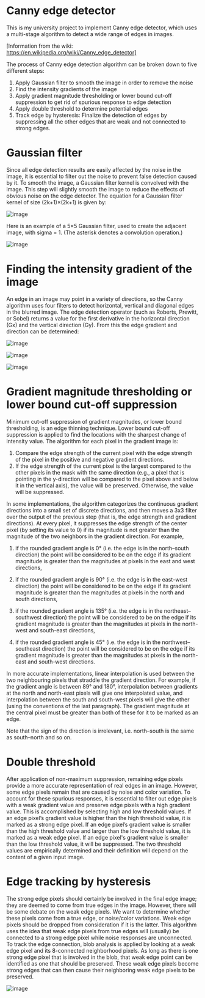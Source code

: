 # Canny edge detector
This is my university project to implement Canny edge detector, which uses a multi-stage algorithm to detect a wide range of edges in images.

[Information from the wiki: https://en.wikipedia.org/wiki/Canny_edge_detector]

The process of Canny edge detection algorithm can be broken down to five different steps:
  1. Apply Gaussian filter to smooth the image in order to remove the noise
  2. Find the intensity gradients of the image
  3. Apply gradient magnitude thresholding or lower bound cut-off suppression to get rid of spurious response to edge detection
  4. Apply double threshold to determine potential edges
  5. Track edge by hysteresis: Finalize the detection of edges by suppressing all the other edges that are weak and not connected to strong edges.

# Gaussian filter
Since all edge detection results are easily affected by the noise in the image, it is essential to filter out the noise to prevent false detection caused by it. To smooth the image, a Gaussian filter kernel is convolved with the image. This step will slightly smooth the image to reduce the effects of obvious noise on the edge detector. The equation for a Gaussian filter kernel of size (2k+1)×(2k+1) is given by:

![image](https://github.com/LineGM/canny_edge_detector/assets/28562738/24a21915-7e47-4418-adaf-3c296da00278)

Here is an example of a 5×5 Gaussian filter, used to create the adjacent image, with sigma  = 1. (The asterisk denotes a convolution operation.)

![image](https://github.com/LineGM/canny_edge_detector/assets/28562738/63d47556-5124-41dc-bb69-57e8f12b7457)

# Finding the intensity gradient of the image
An edge in an image may point in a variety of directions, so the Canny algorithm uses four filters to detect horizontal, vertical and diagonal edges in the blurred image. The edge detection operator (such as Roberts, Prewitt, or Sobel) returns a value for the first derivative in the horizontal direction (Gx) and the vertical direction (Gy). From this the edge gradient and direction can be determined:

![image](https://github.com/LineGM/canny_edge_detector/assets/28562738/41e3ff8e-adc7-4bf5-9a4c-5b08d7e33845)

![image](https://github.com/LineGM/canny_edge_detector/assets/28562738/9cb980df-36c5-4ec8-bfab-90f6ca0c843f)

![image](https://github.com/LineGM/canny_edge_detector/assets/28562738/0419bd74-0499-401b-b021-5c28e8caed74)

# Gradient magnitude thresholding or lower bound cut-off suppression
Minimum cut-off suppression of gradient magnitudes, or lower bound thresholding, is an edge thinning technique. Lower bound cut-off suppression is applied to find the locations with the sharpest change of intensity value. The algorithm for each pixel in the gradient image is:
  1. Compare the edge strength of the current pixel with the edge strength of the pixel in the positive and negative gradient directions.
  2. If the edge strength of the current pixel is the largest compared to the other pixels in the mask with the same direction (e.g., a pixel that is pointing in the y-direction will be compared to the pixel above and          below it in the vertical axis), the value will be preserved. Otherwise, the value will be suppressed.

In some implementations, the algorithm categorizes the continuous gradient directions into a small set of discrete directions, and then moves a 3x3 filter over the output of the previous step (that is, the edge strength and gradient directions). At every pixel, it suppresses the edge strength of the center pixel (by setting its value to 0) if its magnitude is not greater than the magnitude of the two neighbors in the gradient direction. For example,

  1. if the rounded gradient angle is 0° (i.e. the edge is in the north–south direction) the point will be considered to be on the edge if its gradient magnitude is greater than the magnitudes at pixels in the east and         west directions,

  2. if the rounded gradient angle is 90° (i.e. the edge is in the east–west direction) the point will be considered to be on the edge if its gradient magnitude is greater than the magnitudes at pixels in the north and         south directions,

  3. if the rounded gradient angle is 135° (i.e. the edge is in the northeast–southwest direction) the point will be considered to be on the edge if its gradient magnitude is greater than the magnitudes at pixels in the        north-west and south-east directions,

  4. if the rounded gradient angle is 45° (i.e. the edge is in the northwest–southeast direction) the point will be considered to be on the edge if its gradient magnitude is greater than the magnitudes at pixels in the         north-east and south-west directions.

In more accurate implementations, linear interpolation is used between the two neighbouring pixels that straddle the gradient direction. For example, if the gradient angle is between 89° and 180°, interpolation between gradients at the north and north-east pixels will give one interpolated value, and interpolation between the south and south-west pixels will give the other (using the conventions of the last paragraph). The gradient magnitude at the central pixel must be greater than both of these for it to be marked as an edge.

Note that the sign of the direction is irrelevant, i.e. north–south is the same as south–north and so on.

# Double threshold
After application of non-maximum suppression, remaining edge pixels provide a more accurate representation of real edges in an image. However, some edge pixels remain that are caused by noise and color variation. To account for these spurious responses, it is essential to filter out edge pixels with a weak gradient value and preserve edge pixels with a high gradient value. This is accomplished by selecting high and low threshold values. If an edge pixel’s gradient value is higher than the high threshold value, it is marked as a strong edge pixel. If an edge pixel’s gradient value is smaller than the high threshold value and larger than the low threshold value, it is marked as a weak edge pixel. If an edge pixel's gradient value is smaller than the low threshold value, it will be suppressed. The two threshold values are empirically determined and their definition will depend on the content of a given input image.

# Edge tracking by hysteresis
The strong edge pixels should certainly be involved in the final edge image; they are deemed to come from true edges in the image. However, there will be some debate on the weak edge pixels. We want to determine whether these pixels come from a true edge, or noise/color variations. Weak edge pixels should be dropped from consideration if it is the latter. This algorithm uses the idea that weak edge pixels from true edges will (usually) be connected to a strong edge pixel while noise responses are unconnected. To track the edge connection, blob analysis is applied by looking at a weak edge pixel and its 8-connected neighborhood pixels. As long as there is one strong edge pixel that is involved in the blob, that weak edge point can be identified as one that should be preserved. These weak edge pixels become strong edges that can then cause their neighboring weak edge pixels to be preserved.

![image](https://github.com/LineGM/canny_edge_detector/assets/28562738/2384597c-fbb4-4258-bef8-450070a6c246)

